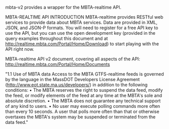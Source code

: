 mbta-v2 provides a wrapper for the MBTA-realtime API.



MBTA-REALTIME API INTRODUCTION
MBTA-realtime provides RESTful web services to provide data about MBTA services. Data are provided 
in XML, JSON, and JSON-P formats. You will need to register for a free API key to use the API, but you 
can use the open development key (provided in the query examples throughout this document and at 
http://realtime.mbta.com/Portal/Home/Download) to start playing with the API right now.

MBTA-realtime API v2 document, covering all aspects of the API:
http://realtime.mbta.com/Portal/Home/Documents

"1.1 Use of MBTA data
Access to the MBTA GTFS-realtime feeds is governed by the language in the MassDOT Developers 
License Agreement (http://www.eot.state.ma.us/developers/) in addition to the following conditions:
• The MBTA reserves the right to suspend the data feed, modify the feed, or modify elements of 
the feed at any time at the MBTA's sole and absolute discretion.
• The MBTA does not guarantee any technical support of any kind to users.
• No user may execute polling commands more often than every 10 seconds.  A user that polls 
more often than that or otherwise overtaxes the MBTA's system may be suspended or terminated 
from the data feed."




